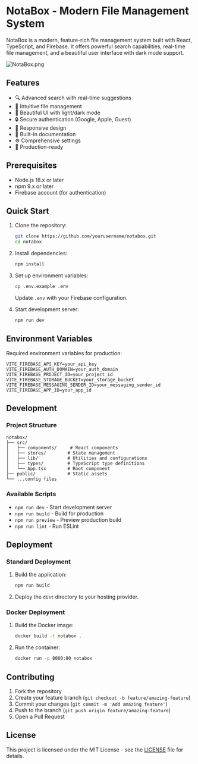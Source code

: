 # NotaBox - Modern File Management System

NotaBox is a modern, feature-rich file management system built with React, TypeScript, and Firebase. It offers powerful search capabilities, real-time file management, and a beautiful user interface with dark mode support.

![NotaBox.png](NotaBox.png)

## Features

- 🔍 Advanced search with real-time suggestions
- 📁 Intuitive file management
- 🎨 Beautiful UI with light/dark mode
- 🔒 Secure authentication (Google, Apple, Guest)
- 📱 Responsive design
- 📄 Built-in documentation
- ⚙️ Comprehensive settings
- 🚀 Production-ready

## Prerequisites

- Node.js 18.x or later
- npm 9.x or later
- Firebase account (for authentication)

## Quick Start

1. Clone the repository:
   ```bash
   git clone https://github.com/yourusername/notabox.git
   cd notabox
   ```

2. Install dependencies:
   ```bash
   npm install
   ```

3. Set up environment variables:
   ```bash
   cp .env.example .env
   ```
   Update `.env` with your Firebase configuration.

4. Start development server:
   ```bash
   npm run dev
   ```

## Environment Variables

Required environment variables for production:

```env
VITE_FIREBASE_API_KEY=your_api_key
VITE_FIREBASE_AUTH_DOMAIN=your_auth_domain
VITE_FIREBASE_PROJECT_ID=your_project_id
VITE_FIREBASE_STORAGE_BUCKET=your_storage_bucket
VITE_FIREBASE_MESSAGING_SENDER_ID=your_messaging_sender_id
VITE_FIREBASE_APP_ID=your_app_id
```

## Development

### Project Structure

```
notabox/
├── src/
│   ├── components/     # React components
│   ├── stores/        # State management
│   ├── lib/           # Utilities and configurations
│   ├── types/         # TypeScript type definitions
│   └── App.tsx        # Root component
├── public/            # Static assets
└── ...config files
```

### Available Scripts

- `npm run dev` - Start development server
- `npm run build` - Build for production
- `npm run preview` - Preview production build
- `npm run lint` - Run ESLint

## Deployment

### Standard Deployment

1. Build the application:
   ```bash
   npm run build
   ```

2. Deploy the `dist` directory to your hosting provider.

### Docker Deployment

1. Build the Docker image:
   ```bash
   docker build -t notabox .
   ```

2. Run the container:
   ```bash
   docker run -p 8080:80 notabox
   ```

## Contributing

1. Fork the repository
2. Create your feature branch (`git checkout -b feature/amazing-feature`)
3. Commit your changes (`git commit -m 'Add amazing feature'`)
4. Push to the branch (`git push origin feature/amazing-feature`)
5. Open a Pull Request

## License

This project is licensed under the MIT License - see the [LICENSE](LICENSE) file for details.